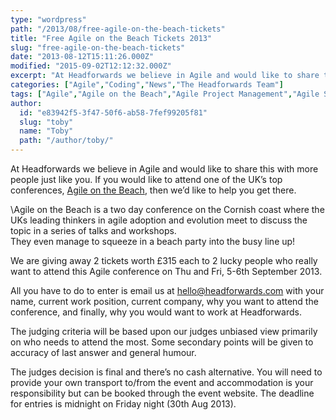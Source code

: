 ```yaml
---
type: "wordpress"
path: "/2013/08/free-agile-on-the-beach-tickets"
title: "Free Agile on the Beach Tickets 2013"
slug: "free-agile-on-the-beach-tickets"
date: "2013-08-12T15:11:26.000Z"
modified: "2015-09-02T12:12:32.000Z"
excerpt: "At Headforwards we believe in Agile and would like to share this with more people just like you. If you would like to attend one of the UK’s top conferences, Agile on the Beach, then we’d like to help you get there. \\Agile on the Beach is a two day conference on the Cornish coast …"
categories: ["Agile","Coding","News","The Headforwards Team"]
tags: ["Agile","Agile on the Beach","Agile Project Management","Agile Software Development","Business","careers in cornwall","Cornwall","free tickets","Headforwards","Headforwards Team","Infomational","scrum","Software","Software Cornwall","software jobs","software jobs cornwall","software jobs in cornwall","tickets","tickets to agile on the beach"]
author:
  id: "e83942f5-3f47-50f6-ab58-7fef99205f81"
  slug: "toby"
  name: "Toby"
  path: "/author/toby/"
---
```

At Headforwards we believe in Agile and would like to share this with more people just like you. If you would like to attend one of the UK’s top conferences, [Agile on the Beach](http://www.agileonthebeach.com), then we’d like to help you get there.

\\Agile on the Beach is a two day conference on the Cornish coast where the UKs leading thinkers in agile adoption and evolution meet to discuss the topic in a series of talks and workshops.  
They even manage to squeeze in a beach party into the busy line up!

We are giving away 2 tickets worth £315 each to 2 lucky people who really want to attend this Agile conference on Thu and Fri, 5-6th September 2013.

All you have to do to enter is email us at [hello@headforwards.com](mailto:hello@headforwards.com) with your name, current work position, current company, why you want to attend the conference, and finally, why you would want to work at Headforwards.

The judging criteria will be based upon our judges unbiased view primarily on who needs to attend the most. Some secondary points will be given to accuracy of last answer and general humour.

The judges decision is final and there’s no cash alternative. You will need to provide your own transport to/from the event and accommodation is your responsibility but can be booked through the event website. The deadline for entries is midnight on Friday night (30th Aug 2013).
